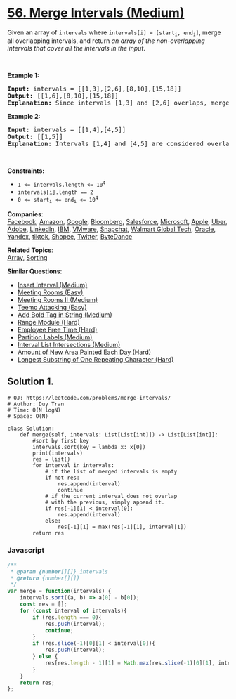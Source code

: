 # [56. Merge Intervals (Medium)](https://leetcode.com/problems/merge-intervals/)

<p>Given an array&nbsp;of <code>intervals</code>&nbsp;where <code>intervals[i] = [start<sub>i</sub>, end<sub>i</sub>]</code>, merge all overlapping intervals, and return <em>an array of the non-overlapping intervals that cover all the intervals in the input</em>.</p>

<p>&nbsp;</p>
<p><strong>Example 1:</strong></p>

<pre><strong>Input:</strong> intervals = [[1,3],[2,6],[8,10],[15,18]]
<strong>Output:</strong> [[1,6],[8,10],[15,18]]
<strong>Explanation:</strong> Since intervals [1,3] and [2,6] overlaps, merge them into [1,6].
</pre>

<p><strong>Example 2:</strong></p>

<pre><strong>Input:</strong> intervals = [[1,4],[4,5]]
<strong>Output:</strong> [[1,5]]
<strong>Explanation:</strong> Intervals [1,4] and [4,5] are considered overlapping.
</pre>

<p>&nbsp;</p>
<p><strong>Constraints:</strong></p>

<ul>
	<li><code>1 &lt;= intervals.length &lt;= 10<sup>4</sup></code></li>
	<li><code>intervals[i].length == 2</code></li>
	<li><code>0 &lt;= start<sub>i</sub> &lt;= end<sub>i</sub> &lt;= 10<sup>4</sup></code></li>
</ul>

**Companies**:  
[Facebook](https://leetcode.com/company/facebook), [Amazon](https://leetcode.com/company/amazon), [Google](https://leetcode.com/company/google), [Bloomberg](https://leetcode.com/company/bloomberg), [Salesforce](https://leetcode.com/company/salesforce), [Microsoft](https://leetcode.com/company/microsoft), [Apple](https://leetcode.com/company/apple), [Uber](https://leetcode.com/company/uber), [Adobe](https://leetcode.com/company/adobe), [LinkedIn](https://leetcode.com/company/linkedin), [IBM](https://leetcode.com/company/ibm), [VMware](https://leetcode.com/company/vmware), [Snapchat](https://leetcode.com/company/snapchat), [Walmart Global Tech](https://leetcode.com/company/walmart-labs), [Oracle](https://leetcode.com/company/oracle), [Yandex](https://leetcode.com/company/yandex), [tiktok](https://leetcode.com/company/tiktok), [Shopee](https://leetcode.com/company/shopee), [Twitter](https://leetcode.com/company/twitter), [ByteDance](https://leetcode.com/company/bytedance)

**Related Topics**:  
[Array](https://leetcode.com/tag/array/), [Sorting](https://leetcode.com/tag/sorting/)

**Similar Questions**:

- [Insert Interval (Medium)](https://leetcode.com/problems/insert-interval/)
- [Meeting Rooms (Easy)](https://leetcode.com/problems/meeting-rooms/)
- [Meeting Rooms II (Medium)](https://leetcode.com/problems/meeting-rooms-ii/)
- [Teemo Attacking (Easy)](https://leetcode.com/problems/teemo-attacking/)
- [Add Bold Tag in String (Medium)](https://leetcode.com/problems/add-bold-tag-in-string/)
- [Range Module (Hard)](https://leetcode.com/problems/range-module/)
- [Employee Free Time (Hard)](https://leetcode.com/problems/employee-free-time/)
- [Partition Labels (Medium)](https://leetcode.com/problems/partition-labels/)
- [Interval List Intersections (Medium)](https://leetcode.com/problems/interval-list-intersections/)
- [Amount of New Area Painted Each Day (Hard)](https://leetcode.com/problems/amount-of-new-area-painted-each-day/)
- [Longest Substring of One Repeating Character (Hard)](https://leetcode.com/problems/longest-substring-of-one-repeating-character/)

## Solution 1.

```PY
# OJ: https://leetcode.com/problems/merge-intervals/
# Author: Duy Tran
# Time: O(N logN)
# Space: O(N)

class Solution:
    def merge(self, intervals: List[List[int]]) -> List[List[int]]:
        #sort by first key
        intervals.sort(key = lambda x: x[0])
        print(intervals)
        res = list()
        for interval in intervals:
            # if the list of merged intervals is empty
            if not res:
                res.append(interval)
                continue
            # if the current interval does not overlap
            # with the previous, simply append it.
            if res[-1][1] < interval[0]:
                res.append(interval)
            else:
                res[-1][1] = max(res[-1][1], interval[1])
        return res

```

### Javascript

```js
/**
 * @param {number[][]} intervals
 * @return {number[][]}
 */
var merge = function(intervals) {
    intervals.sort((a, b) => a[0] - b[0]);
    const res = [];
    for (const interval of intervals){
        if (res.length === 0){
            res.push(interval);
            continue;
        }
        if (res.slice(-1)[0][1] < interval[0]){
            res.push(interval);
        } else {
            res[res.length - 1][1] = Math.max(res.slice(-1)[0][1], interval[1])
        }
    }
    return res;
};
```
